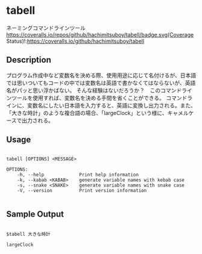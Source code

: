 # tabell
ネーミングコマンドラインツール
https://coveralls.io/repos/github/hachimitsuboy/tabell/badge.svg(Coverage Status)!:https://coveralls.io/github/hachimitsuboy/tabell



## Description
プログラム作成中など変数名を決める際、使用用途に応じて名付けるが、日本語では思いついてもコードの中では変数名は英語で書かなくてはならないが、英語名がパッと思い浮かばない。
そんな経験はないだろうか？　このコマンドラインツールを使用すれば、変数名を決める手間を省くことができる。
コマンドラインに、変数名にしたい日本語を入力すると、英語に変換し出力される。また、「大きな時計」のような複合語の場合、「largeClock」という様に、キャメルケースで出力される。

## Usage

```

tabell [OPTIONS] <MESSAGE>

OPTIONS:
    -h, --help             Print help information
    -k, --kabab <KABAB>    generate variable names with kebab case
    -s, --snake <SNAKE>    generate variable names with snake case
    -V, --version          Print version information
    
```

## Sample Output
 
```

$tabell 大きな時計
  
largeClock

```



